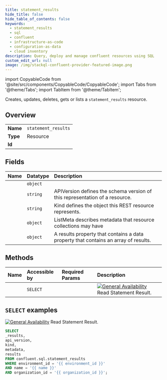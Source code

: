```yaml
---
title: statement_results
hide_title: false
hide_table_of_contents: false
keywords:
  - statement_results
  - sql
  - confluent
  - infrastructure-as-code
  - configuration-as-data
  - cloud inventory
description: Query, deploy and manage confluent resources using SQL
custom_edit_url: null
image: /img/stackql-confluent-provider-featured-image.png
---
```


import CopyableCode from '@site/src/components/CopyableCode/CopyableCode';
import Tabs from '@theme/Tabs';
import TabItem from '@theme/TabItem';

Creates, updates, deletes, gets or lists a <code>statement_results</code> resource.

## Overview
<table><tbody>
<tr><td><b>Name</b></td><td><code>statement_results</code></td></tr>
<tr><td><b>Type</b></td><td>Resource</td></tr>
<tr><td><b>Id</b></td><td><CopyableCode code="confluent.sql.statement_results" /></td></tr>
</tbody></table>

## Fields
| Name | Datatype | Description |
|:-----|:---------|:------------|
| <CopyableCode code="_results" /> | `object` |  |
| <CopyableCode code="api_version" /> | `string` | APIVersion defines the schema version of this representation of a resource. |
| <CopyableCode code="kind" /> | `string` | Kind defines the object this REST resource represents. |
| <CopyableCode code="metadata" /> | `object` | ListMeta describes metadata that resource collections may have |
| <CopyableCode code="results" /> | `object` | A results property that contains a data property that contains an array of results. |

## Methods
| Name | Accessible by | Required Params | Description |
|:-----|:--------------|:----------------|:------------|
| <CopyableCode code="get_sqlv1statement_result" /> | `SELECT` | <CopyableCode code="environment_id, name, organization_id" /> | [![General Availability](https://img.shields.io/badge/Lifecycle%20Stage-General%20Availability-%2345c6e8)](#section/Versioning/API-Lifecycle-Policy) Read Statement Result. |

## `SELECT` examples

[![General Availability](https://img.shields.io/badge/Lifecycle%20Stage-General%20Availability-%2345c6e8)](#section/Versioning/API-Lifecycle-Policy) Read Statement Result.


```sql
SELECT
_results,
api_version,
kind,
metadata,
results
FROM confluent.sql.statement_results
WHERE environment_id = '{{ environment_id }}'
AND name = '{{ name }}'
AND organization_id = '{{ organization_id }}';
```
